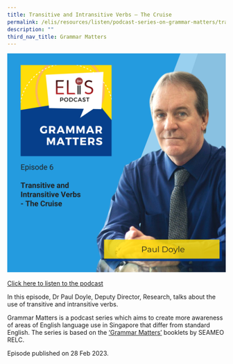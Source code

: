 ```yaml
---
title: Transitive and Intransitive Verbs – The Cruise
permalink: /elis/resources/listen/podcast-series-on-grammar-matters/transitive-and-intransitive-verbs/
description: ""
third_nav_title: Grammar Matters
---
```

![](/images/cover-art-with-titles-and-names-2.png)

[Click here to listen to the podcast](https://open.spotify.com/episode/6bTPJTaSRem6GNQNjM0FcS?go=1&sp_cid=fb89c5c9cad1419ddb84b19369d51b8f&utm_source=embed_player_p&utm_medium=desktop&nd=1) 

In this episode, Dr Paul Doyle, Deputy Director, Research, talks about the use of transitive and intransitive verbs.

Grammar Matters is a podcast series which aims to create more awareness of areas of English language use in Singapore that differ from standard English. The series is based on the [‘Grammar Matters’](https://www.relc.org.sg/facilities/resources/publications) booklets by SEAMEO RELC.

Episode published on 28 Feb 2023.
